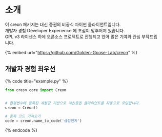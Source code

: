 # 소개

이 creon 패키지는 대신 증권의 비공식 파이썬 클라이언트입니다.  
개발자 경험 Developer Experience 에 초점이 맞추어져 있습니다.  
GPL v3 라이센스 하에 오픈소스 프로젝트로 진행되고 있어 많은 기여와 관심 부탁드립니다.

{% embed url="https://github.com/Golden-Goose-Lab/creon" %}

## 개발자 경험 최우선

{% code title="example.py" %}
```python
from creon.core import Creon


# 환경변수에 등록된 계정값 기반으로 대신증권 클라이언트를 자동으로 로딩합니다.
creon = Creon()

# 종목 코드 가져오기
code = creon.name_to_code('삼성전자')

```
{% endcode %}


